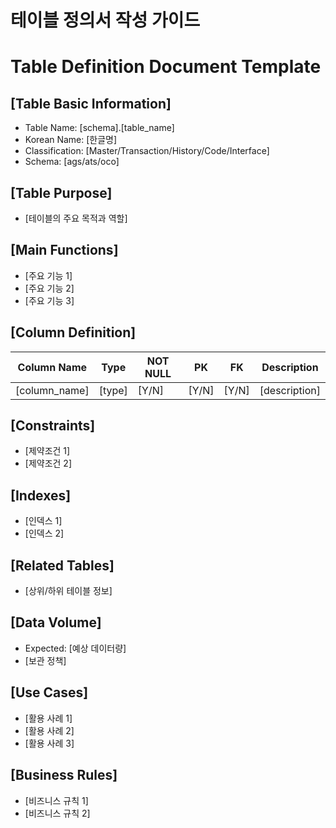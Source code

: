 <!--
Purpose: 테이블 정의서 표준 템플릿 및 작성 가이드
Scope: AGS 운영관리 시스템의 모든 테이블 정의서 작성 시 적용
-->

# 테이블 정의서 작성 가이드

# Table Definition Document Template

## [Table Basic Information]
- Table Name: [schema].[table_name]
- Korean Name: [한글명]
- Classification: [Master/Transaction/History/Code/Interface]
- Schema: [ags/ats/oco]

## [Table Purpose]
- [테이블의 주요 목적과 역할]

## [Main Functions]
- [주요 기능 1]
- [주요 기능 2]
- [주요 기능 3]

## [Column Definition]

| Column Name | Type | NOT NULL | PK | FK | Description |
|-------------|------|----------|----|----|-------------|
| [column_name] | [type] | [Y/N] | [Y/N] | [Y/N] | [description] |

## [Constraints]
- [제약조건 1]
- [제약조건 2]

## [Indexes]
- [인덱스 1]
- [인덱스 2]

## [Related Tables]
- [상위/하위 테이블 정보]

## [Data Volume]
- Expected: [예상 데이터량]
- [보관 정책]

## [Use Cases]
- [활용 사례 1]
- [활용 사례 2]
- [활용 사례 3]

## [Business Rules]
- [비즈니스 규칙 1]
- [비즈니스 규칙 2] 